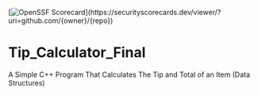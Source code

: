 [![OpenSSF Scorecard](https://api.securityscorecards.dev/projects/github.com/{owner}/{[repo](https://github.com/NWMorrison/Tip_Calculator_Final/tree/main)}/badge)](https://securityscorecards.dev/viewer/?uri=github.com/{owner}/{repo})
# Tip_Calculator_Final
 A Simple C++ Program That Calculates The Tip and Total of an Item (Data Structures)
